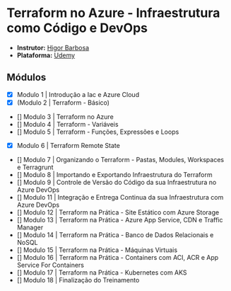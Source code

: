 # Terraform no Azure - Infraestrutura como Código e DevOps

- **Instrutor:** [Higor Barbosa](https://www.linkedin.com/in/higor-barbosa/)
- **Plataforma:** [Udemy](https://www.udemy.com/course/terraformazure/)

## Módulos

- [x] Modulo 1 | Introdução a Iac e Azure Cloud
- [x] (Modulo 2 | Terraform - Básico)
- [] Modulo 3 | Terraform no Azure
- [] Modulo 4 | Terraform - Variáveis
- [] Modulo 5 | Terraform - Funções, Expressões e Loops
- [x] Modulo 6 | Terraform Remote State
- [] Modulo 7 | Organizando o Terraform - Pastas, Modules, Workspaces e Terragrunt
- [] Modulo 8 | Importando e Exportando Infraestrutura do Terraform
- [] Modulo 9 | Controle de Versão do Código da sua Infraestrutura no Azure DevOps
- [] Modulo 11 | Integração e Entrega Continua da sua Infraestrutura com Azure DevOps
- [] Modulo 12 | Terraform na Prática - Site Estático com Azure Storage
- [] Modulo 13 | Terraform na Prática - Azure App Service, CDN e Traffic Manager
- [] Modulo 14 | Terraform na Prática - Banco de Dados Relacionais e NoSQL
- [] Modulo 15 | Terraform na Prática - Máquinas Virtuais
- [] Modulo 16 | Terraform na Prática - Containers com ACI, ACR e App Service For Containers
- [] Modulo 17 | Terraform na Prática - Kubernetes com AKS
- [] Modulo 18 | Finalização do Treinamento
